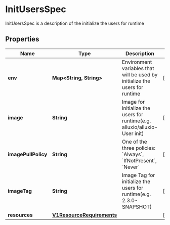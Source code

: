 

# InitUsersSpec

InitUsersSpec is a description of the initialize the users for runtime
## Properties

Name | Type | Description | Notes
------------ | ------------- | ------------- | -------------
**env** | **Map&lt;String, String&gt;** | Environment variables that will be used by initialize the users for runtime |  [optional]
**image** | **String** | Image for initialize the users for runtime(e.g. alluxio/alluxio-User init) |  [optional]
**imagePullPolicy** | **String** | One of the three policies: &#x60;Always&#x60;, &#x60;IfNotPresent&#x60;, &#x60;Never&#x60; |  [optional]
**imageTag** | **String** | Image Tag for initialize the users for runtime(e.g. 2.3.0-SNAPSHOT) |  [optional]
**resources** | [**V1ResourceRequirements**](V1ResourceRequirements.md) |  |  [optional]



